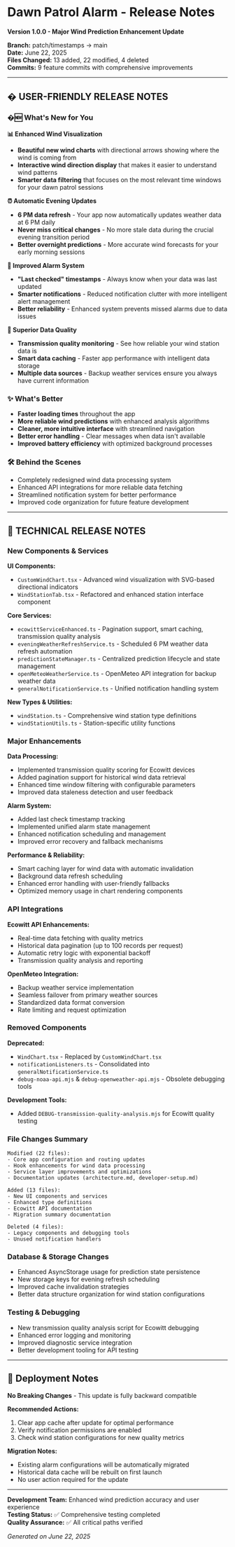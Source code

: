 # Dawn Patrol Alarm - Release Notes
**Version 1.0.0 - Major Wind Prediction Enhancement Update**

**Branch:** patch/timestamps → main  
**Date:** June 22, 2025  
**Files Changed:** 13 added, 22 modified, 4 deleted  
**Commits:** 9 feature commits with comprehensive improvements

---

## � **USER-FRIENDLY RELEASE NOTES**

### �🆕 **What's New for You**

**📊 Enhanced Wind Visualization**
- **Beautiful new wind charts** with directional arrows showing where the wind is coming from
- **Interactive wind direction display** that makes it easier to understand wind patterns
- **Smarter data filtering** that focuses on the most relevant time windows for your dawn patrol sessions

**⏰ Automatic Evening Updates**
- **6 PM data refresh** - Your app now automatically updates weather data at 6 PM daily
- **Never miss critical changes** - No more stale data during the crucial evening transition period
- **Better overnight predictions** - More accurate wind forecasts for your early morning sessions

**🔔 Improved Alarm System**
- **"Last checked" timestamps** - Always know when your data was last updated
- **Smarter notifications** - Reduced notification clutter with more intelligent alert management
- **Better reliability** - Enhanced system prevents missed alarms due to data issues

**📡 Superior Data Quality**
- **Transmission quality monitoring** - See how reliable your wind station data is
- **Smart data caching** - Faster app performance with intelligent data storage
- **Multiple data sources** - Backup weather services ensure you always have current information

### ✨ **What's Better**

- **Faster loading times** throughout the app
- **More reliable wind predictions** with enhanced analysis algorithms
- **Cleaner, more intuitive interface** with streamlined navigation
- **Better error handling** - Clear messages when data isn't available
- **Improved battery efficiency** with optimized background processes

### 🛠️ **Behind the Scenes**

- Completely redesigned wind data processing system
- Enhanced API integrations for more reliable data fetching
- Streamlined notification system for better performance
- Improved code organization for future feature development

---

## 🔧 **TECHNICAL RELEASE NOTES**

### **New Components & Services**

**UI Components:**
- `CustomWindChart.tsx` - Advanced wind visualization with SVG-based directional indicators
- `WindStationTab.tsx` - Refactored and enhanced station interface component

**Core Services:**
- `ecowittServiceEnhanced.ts` - Pagination support, smart caching, transmission quality analysis
- `eveningWeatherRefreshService.ts` - Scheduled 6 PM weather data refresh automation
- `predictionStateManager.ts` - Centralized prediction lifecycle and state management
- `openMeteoWeatherService.ts` - OpenMeteo API integration for backup weather data
- `generalNotificationService.ts` - Unified notification handling system

**New Types & Utilities:**
- `windStation.ts` - Comprehensive wind station type definitions
- `windStationUtils.ts` - Station-specific utility functions

### **Major Enhancements**

**Data Processing:**
- Implemented transmission quality scoring for Ecowitt devices
- Added pagination support for historical wind data retrieval
- Enhanced time window filtering with configurable parameters
- Improved data staleness detection and user feedback

**Alarm System:**
- Added last check timestamp tracking
- Implemented unified alarm state management
- Enhanced notification scheduling and management
- Improved error recovery and fallback mechanisms

**Performance & Reliability:**
- Smart caching layer for wind data with automatic invalidation
- Background data refresh scheduling
- Enhanced error handling with user-friendly fallbacks
- Optimized memory usage in chart rendering components

### **API Integrations**

**Ecowitt API Enhancements:**
- Real-time data fetching with quality metrics
- Historical data pagination (up to 100 records per request)
- Automatic retry logic with exponential backoff
- Transmission quality analysis and reporting

**OpenMeteo Integration:**
- Backup weather service implementation
- Seamless failover from primary weather sources
- Standardized data format conversion
- Rate limiting and request optimization

### **Removed Components**

**Deprecated:**
- `WindChart.tsx` - Replaced by `CustomWindChart.tsx`
- `notificationListeners.ts` - Consolidated into `generalNotificationService.ts`
- `debug-noaa-api.mjs` & `debug-openweather-api.mjs` - Obsolete debugging tools

**Development Tools:**
- Added `DEBUG-transmission-quality-analysis.mjs` for Ecowitt quality testing

### **File Changes Summary**

```
Modified (22 files):
- Core app configuration and routing updates
- Hook enhancements for wind data processing
- Service layer improvements and optimizations
- Documentation updates (architecture.md, developer-setup.md)

Added (13 files):
- New UI components and services
- Enhanced type definitions
- Ecowitt API documentation
- Migration summary documentation

Deleted (4 files):
- Legacy components and debugging tools
- Unused notification handlers
```

### **Database & Storage Changes**

- Enhanced AsyncStorage usage for prediction state persistence  
- New storage keys for evening refresh scheduling
- Improved cache invalidation strategies
- Better data structure organization for wind station configurations

### **Testing & Debugging**

- New transmission quality analysis script for Ecowitt debugging
- Enhanced error logging and monitoring
- Improved diagnostic service integration
- Better development tooling for API testing

---

## 🚀 **Deployment Notes**

**No Breaking Changes** - This update is fully backward compatible

**Recommended Actions:**
1. Clear app cache after update for optimal performance
2. Verify notification permissions are enabled
3. Check wind station configurations for new quality metrics

**Migration Notes:**
- Existing alarm configurations will be automatically migrated
- Historical data cache will be rebuilt on first launch
- No user action required for the update

---

**Development Team:** Enhanced wind prediction accuracy and user experience  
**Testing Status:** ✅ Comprehensive testing completed  
**Quality Assurance:** ✅ All critical paths verified  

*Generated on June 22, 2025*

